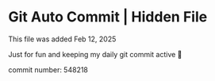 # Git Auto Commit | Hidden File

This file was added Feb 12, 2025

Just for fun and keeping my daily git commit active 🤪

commit number: 548218
